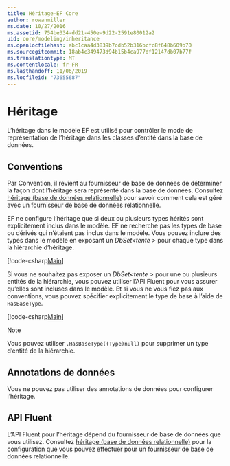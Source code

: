 ```yaml
---
title: Héritage-EF Core
author: rowanmiller
ms.date: 10/27/2016
ms.assetid: 754be334-dd21-450e-9d22-2591e80012a2
uid: core/modeling/inheritance
ms.openlocfilehash: abc1caa4d3839b7cdb52b316bcfc8f648b609b70
ms.sourcegitcommit: 18ab4c349473d94b15b4ca977df12147db07b77f
ms.translationtype: MT
ms.contentlocale: fr-FR
ms.lasthandoff: 11/06/2019
ms.locfileid: "73655687"
---
```

# <a name="inheritance"></a>Héritage

L’héritage dans le modèle EF est utilisé pour contrôler le mode de représentation de l’héritage dans les classes d’entité dans la base de données.

## <a name="conventions"></a>Conventions

Par Convention, il revient au fournisseur de base de données de déterminer la façon dont l’héritage sera représenté dans la base de données. Consultez [héritage (base de données relationnelle)](relational/inheritance.md) pour savoir comment cela est géré avec un fournisseur de base de données relationnelle.

EF ne configure l’héritage que si deux ou plusieurs types hérités sont explicitement inclus dans le modèle. EF ne recherche pas les types de base ou dérivés qui n’étaient pas inclus dans le modèle. Vous pouvez inclure des types dans le modèle en exposant un *DbSet\<tente >* pour chaque type dans la hiérarchie d’héritage.

[!code-csharp[Main](../../../samples/core/Modeling/Conventions/InheritanceDbSets.cs?highlight=3-4&name=Model)]

Si vous ne souhaitez pas exposer un *DbSet\<tente >* pour une ou plusieurs entités de la hiérarchie, vous pouvez utiliser l’API Fluent pour vous assurer qu’elles sont incluses dans le modèle.
Et si vous ne vous fiez pas aux conventions, vous pouvez spécifier explicitement le type de base à l’aide de `HasBaseType`.

[!code-csharp[Main](../../../samples/core/Modeling/Conventions/InheritanceModelBuilder.cs?highlight=7&name=Context)]

> [!NOTE]
> Vous pouvez utiliser `.HasBaseType((Type)null)` pour supprimer un type d’entité de la hiérarchie.

## <a name="data-annotations"></a>Annotations de données

Vous ne pouvez pas utiliser des annotations de données pour configurer l’héritage.

## <a name="fluent-api"></a>API Fluent

L’API Fluent pour l’héritage dépend du fournisseur de base de données que vous utilisez. Consultez [héritage (base de données relationnelle)](relational/inheritance.md) pour la configuration que vous pouvez effectuer pour un fournisseur de base de données relationnelle.
